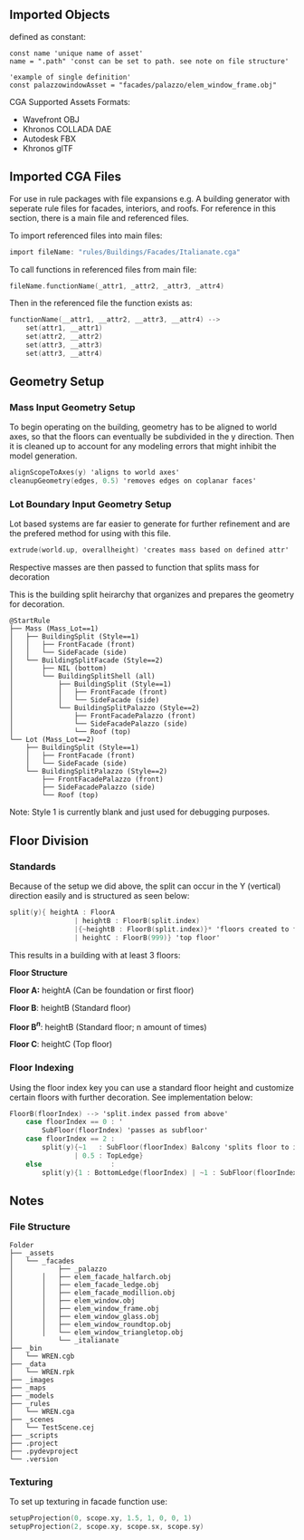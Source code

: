 ## Imported Objects

defined as constant:

```visual-basic
const name 'unique name of asset'
name = ".path" 'const can be set to path. see note on file structure'

'example of single definition'
const palazzowindowAsset = "facades/palazzo/elem_window_frame.obj"
```

CGA Supported Assets Formats:

- Wavefront OBJ
- Khronos COLLADA DAE
- Autodesk FBX
- Khronos glTF

## Imported CGA Files

For use in rule packages with file expansions e.g. A building generator with seperate rule files for facades, interiors, and roofs. For reference in this section, there is a main file and referenced files. 

To import referenced files into main files:

```objectivec
import fileName: "rules/Buildings/Facades/Italianate.cga"
```

To call functions in referenced files from main file:

```objectivec
fileName.functionName(_attr1, _attr2, _attr3, _attr4)
```

Then in the referenced file the function exists as:

```objectivec
functionName(__attr1, __attr2, __attr3, __attr4) -->
	set(attr1, __attr1)
	set(attr2, __attr2)
	set(attr3, __attr3)
	set(attr3, __attr4)
```

## Geometry Setup

### Mass Input Geometry Setup

To begin operating on the building, geometry has to be aligned to world axes, so that the floors can eventually be subdivided in the y direction.  Then it is cleaned up to account for any modeling errors that might inhibit the model generation.

```objectivec
alignScopeToAxes(y) 'aligns to world axes'
cleanupGeometry(edges, 0.5) 'removes edges on coplanar faces'
```

### Lot Boundary Input Geometry Setup

Lot based systems are far easier to generate for further refinement and are the prefered method for using with this file. 

```objectivec
extrude(world.up, overallheight) 'creates mass based on defined attr'
```

Respective masses are then passed to function that splits mass for decoration

This is the building split heirarchy that organizes and prepares the geometry for decoration.

```
@StartRule
├── Mass (Mass_Lot==1)
│   ├── BuildingSplit (Style==1)
│   │   ├── FrontFacade (front)
│   │   └── SideFacade (side)
│   └── BuildingSplitFacade (Style==2)
│       ├── NIL (bottom)
│       └── BuildingSplitShell (all)
│           ├── BuildingSplit (Style==1)
│           │   ├── FrontFacade (front)
│           │   └── SideFacade (side)
│           └── BuildingSplitPalazzo (Style==2)
│               ├── FrontFacadePalazzo (front)
│               └── SideFacadePalazzo (side)
│               └── Roof (top)
└── Lot (Mass_Lot==2)
    ├── BuildingSplit (Style==1)
    │   ├── FrontFacade (front)
    │   └── SideFacade (side)
    └── BuildingSplitPalazzo (Style==2)
        ├── FrontFacadePalazzo (front)
        ├── SideFacadePalazzo (side)
        └── Roof (top)
```

Note: Style 1 is currently blank and just used for debugging purposes.

## Floor Division

### Standards

Because of the setup we did above, the split can occur in the Y (vertical) direction easily and is structured as seen below:

```objectivec
split(y){ heightA : FloorA
				| heightB : FloorB(split.index) 
				|{~heightB : FloorB(split.index)}* 'floors created to fill building height' 
				| heightC : FloorB(999)} 'top floor'
```

This results in a building with at least 3 floors:

**Floor Structure**

**Floor A:** heightA (Can be foundation or first floor)

**Floor B**: heightB (Standard floor)

**Floor B$^n$**: heightB (Standard floor; n amount of times)

**Floor C**: heightC (Top floor)

### Floor Indexing

Using the floor index key you can use a standard floor height and customize certain floors with further decoration.  See implementation below:

```objectivec
FloorB(floorIndex) --> 'split.index passed from above'
    case floorIndex == 0 : '
        SubFloor(floorIndex) 'passes as subfloor'
    case floorIndex == 2 :
        split(y){~1   : SubFloor(floorIndex) Balcony 'splits floor to include balcony'
                | 0.5 : TopLedge}
    else                 :
        split(y){1 : BottomLedge(floorIndex) | ~1 : SubFloor(floorIndex) | 0.5 : TopLedge}
```

## Notes

### File Structure

```
Folder
├── _assets
│   └── _facades
│		    ├── _palazzo
│       │   ├── elem_facade_halfarch.obj
│       │   ├── elem_facade_ledge.obj
│       │   ├── elem_facade_modillion.obj
│       │   ├── elem_window.obj
│       │   ├── elem_window_frame.obj
│       │   ├── elem_window_glass.obj
│       │   ├── elem_window_roundtop.obj
│       │   └── elem_window_triangletop.obj
│		    └── _italianate
├── _bin
│   └── WREN.cgb
├── _data
│   └── WREN.rpk
├── _images
├── _maps
├── _models
├── _rules
│   └── WREN.cga
├── _scenes
│   └── TestScene.cej
├── _scripts
├── .project
├── .pydevproject
└── .version
```

### Texturing

To set up texturing in facade function use:

```objectivec
setupProjection(0, scope.xy, 1.5, 1, 0, 0, 1)
setupProjection(2, scope.xy, scope.sx, scope.sy)
```